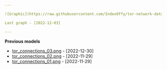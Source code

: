 ```yaml
---

![Graphic](https://raw.githubusercontent.com/IndexOffy/tor-network-dataset/master/docs/assets/tor_connections.png)

Last graph - [2022-12-03]

---
```


**Previous models**

- [tor_connections_03.png](https://raw.githubusercontent.com/IndexOffy/tor-network-dataset/master/docs/assets/graphic/_tor_connections_03.png) - [2022-12-30]
- [tor_connections_02.png](https://raw.githubusercontent.com/IndexOffy/tor-network-dataset/master/docs/assets/graphic/_tor_connections_02.png) - [2022-11-29]
- [tor_connections_01.png](https://raw.githubusercontent.com/IndexOffy/tor-network-dataset/master/docs/assets/graphic/_tor_connections_01.png) - [2022-11-29]
